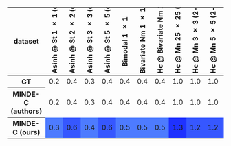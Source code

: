 <style type="text/css">
#T_09b31 table {
  border-collapse: collapse;
  font-family: Arial;
  font-size: 10pt;
}
#T_09b31 th.col_heading {
  writing-mode: vertical-rl;
  transform: rotate(180deg);
  vertical-align: middle;
  text-align: center;
  height: 150px;
  white-space: nowrap;
}
#T_09b31_row1_col20, #T_09b31_row1_col23, #T_09b31_row1_col24, #T_09b31_row1_col25, #T_09b31_row1_col26, #T_09b31_row1_col28, #T_09b31_row1_col29, #T_09b31_row1_col30, #T_09b31_row2_col29, #T_09b31_row2_col36 {
  background-color: rgb(255,77,77);
}
#T_09b31_row2_col0, #T_09b31_row2_col2, #T_09b31_row2_col4, #T_09b31_row2_col5, #T_09b31_row2_col6, #T_09b31_row2_col15, #T_09b31_row2_col17, #T_09b31_row2_col19, #T_09b31_row2_col20, #T_09b31_row2_col21, #T_09b31_row2_col22, #T_09b31_row2_col23, #T_09b31_row2_col25, #T_09b31_row2_col26, #T_09b31_row2_col32, #T_09b31_row2_col34, #T_09b31_row2_col35, #T_09b31_row2_col38 {
  background-color: rgb(77,123,255);
}
#T_09b31_row2_col1, #T_09b31_row2_col3, #T_09b31_row2_col8, #T_09b31_row2_col9, #T_09b31_row2_col10, #T_09b31_row2_col12, #T_09b31_row2_col14, #T_09b31_row2_col16, #T_09b31_row2_col27, #T_09b31_row2_col28 {
  background-color: rgb(54,87,255);
}
#T_09b31_row2_col7, #T_09b31_row2_col13 {
  background-color: rgb(31,50,255);
}
#T_09b31_row2_col18 {
  background-color: rgb(0,0,255);
}
#T_09b31_row2_col30 {
  background-color: rgb(255,54,54);
}
</style>
<table id="T_09b31">
  <thead>
    <tr>
      <th class="index_name level0" >dataset</th>
      <th id="T_09b31_level0_col0" class="col_heading level0 col0" >Asinh @ St 1 × 1 (dof=1)</th>
      <th id="T_09b31_level0_col1" class="col_heading level0 col1" >Asinh @ St 2 × 2 (dof=1)</th>
      <th id="T_09b31_level0_col2" class="col_heading level0 col2" >Asinh @ St 3 × 3 (dof=2)</th>
      <th id="T_09b31_level0_col3" class="col_heading level0 col3" >Asinh @ St 5 × 5 (dof=2)</th>
      <th id="T_09b31_level0_col4" class="col_heading level0 col4" >Bimodal 1 × 1</th>
      <th id="T_09b31_level0_col5" class="col_heading level0 col5" >Bivariate Nm 1 × 1</th>
      <th id="T_09b31_level0_col6" class="col_heading level0 col6" >Hc @ Bivariate Nm 1 × 1</th>
      <th id="T_09b31_level0_col7" class="col_heading level0 col7" >Hc @ Mn 25 × 25 (2-pair)</th>
      <th id="T_09b31_level0_col8" class="col_heading level0 col8" >Hc @ Mn 3 × 3 (2-pair)</th>
      <th id="T_09b31_level0_col9" class="col_heading level0 col9" >Hc @ Mn 5 × 5 (2-pair)</th>
      <th id="T_09b31_level0_col10" class="col_heading level0 col10" >Mn 2 × 2 (2-pair)</th>
      <th id="T_09b31_level0_col11" class="col_heading level0 col11" >Mn 2 × 2 (dense)</th>
      <th id="T_09b31_level0_col12" class="col_heading level0 col12" >Mn 25 × 25 (2-pair)</th>
      <th id="T_09b31_level0_col13" class="col_heading level0 col13" >Mn 25 × 25 (dense)</th>
      <th id="T_09b31_level0_col14" class="col_heading level0 col14" >Mn 3 × 3 (2-pair)</th>
      <th id="T_09b31_level0_col15" class="col_heading level0 col15" >Mn 3 × 3 (dense)</th>
      <th id="T_09b31_level0_col16" class="col_heading level0 col16" >Mn 5 × 5 (2-pair)</th>
      <th id="T_09b31_level0_col17" class="col_heading level0 col17" >Mn 5 × 5 (dense)</th>
      <th id="T_09b31_level0_col18" class="col_heading level0 col18" >Mn 50 × 50 (dense)</th>
      <th id="T_09b31_level0_col19" class="col_heading level0 col19" >Nm CDF @ Bivariate Nm 1 × 1</th>
      <th id="T_09b31_level0_col20" class="col_heading level0 col20" >Nm CDF @ Mn 25 × 25 (2-pair)</th>
      <th id="T_09b31_level0_col21" class="col_heading level0 col21" >Nm CDF @ Mn 3 × 3 (2-pair)</th>
      <th id="T_09b31_level0_col22" class="col_heading level0 col22" >Nm CDF @ Mn 5 × 5 (2-pair)</th>
      <th id="T_09b31_level0_col23" class="col_heading level0 col23" >Sp @ Mn 25 × 25 (2-pair)</th>
      <th id="T_09b31_level0_col24" class="col_heading level0 col24" >Sp @ Mn 3 × 3 (2-pair)</th>
      <th id="T_09b31_level0_col25" class="col_heading level0 col25" >Sp @ Mn 5 × 5 (2-pair)</th>
      <th id="T_09b31_level0_col26" class="col_heading level0 col26" >Sp @ Nm CDF @ Mn 25 × 25 (2-pair)</th>
      <th id="T_09b31_level0_col27" class="col_heading level0 col27" >Sp @ Nm CDF @ Mn 3 × 3 (2-pair)</th>
      <th id="T_09b31_level0_col28" class="col_heading level0 col28" >Sp @ Nm CDF @ Mn 5 × 5 (2-pair)</th>
      <th id="T_09b31_level0_col29" class="col_heading level0 col29" >St 1 × 1 (dof=1)</th>
      <th id="T_09b31_level0_col30" class="col_heading level0 col30" >St 2 × 2 (dof=1)</th>
      <th id="T_09b31_level0_col31" class="col_heading level0 col31" >St 2 × 2 (dof=2)</th>
      <th id="T_09b31_level0_col32" class="col_heading level0 col32" >St 3 × 3 (dof=2)</th>
      <th id="T_09b31_level0_col33" class="col_heading level0 col33" >St 3 × 3 (dof=3)</th>
      <th id="T_09b31_level0_col34" class="col_heading level0 col34" >St 5 × 5 (dof=2)</th>
      <th id="T_09b31_level0_col35" class="col_heading level0 col35" >St 5 × 5 (dof=3)</th>
      <th id="T_09b31_level0_col36" class="col_heading level0 col36" >Uniform 1 × 1 (additive noise=0.1)</th>
      <th id="T_09b31_level0_col37" class="col_heading level0 col37" >Uniform 1 × 1 (additive noise=0.75)</th>
      <th id="T_09b31_level0_col38" class="col_heading level0 col38" >Wiggly @ Bivariate Nm 1 × 1</th>
    </tr>
  </thead>
  <tbody>
    <tr>
      <th id="T_09b31_level0_row0" class="row_heading level0 row0" >GT</th>
      <td id="T_09b31_row0_col0" class="data row0 col0" >0.2</td>
      <td id="T_09b31_row0_col1" class="data row0 col1" >0.4</td>
      <td id="T_09b31_row0_col2" class="data row0 col2" >0.3</td>
      <td id="T_09b31_row0_col3" class="data row0 col3" >0.4</td>
      <td id="T_09b31_row0_col4" class="data row0 col4" >0.4</td>
      <td id="T_09b31_row0_col5" class="data row0 col5" >0.4</td>
      <td id="T_09b31_row0_col6" class="data row0 col6" >0.4</td>
      <td id="T_09b31_row0_col7" class="data row0 col7" >1.0</td>
      <td id="T_09b31_row0_col8" class="data row0 col8" >1.0</td>
      <td id="T_09b31_row0_col9" class="data row0 col9" >1.0</td>
      <td id="T_09b31_row0_col10" class="data row0 col10" >1.0</td>
      <td id="T_09b31_row0_col11" class="data row0 col11" >0.3</td>
      <td id="T_09b31_row0_col12" class="data row0 col12" >1.0</td>
      <td id="T_09b31_row0_col13" class="data row0 col13" >1.3</td>
      <td id="T_09b31_row0_col14" class="data row0 col14" >1.0</td>
      <td id="T_09b31_row0_col15" class="data row0 col15" >0.4</td>
      <td id="T_09b31_row0_col16" class="data row0 col16" >1.0</td>
      <td id="T_09b31_row0_col17" class="data row0 col17" >0.6</td>
      <td id="T_09b31_row0_col18" class="data row0 col18" >1.6</td>
      <td id="T_09b31_row0_col19" class="data row0 col19" >0.4</td>
      <td id="T_09b31_row0_col20" class="data row0 col20" >1.0</td>
      <td id="T_09b31_row0_col21" class="data row0 col21" >1.0</td>
      <td id="T_09b31_row0_col22" class="data row0 col22" >1.0</td>
      <td id="T_09b31_row0_col23" class="data row0 col23" >1.0</td>
      <td id="T_09b31_row0_col24" class="data row0 col24" >1.0</td>
      <td id="T_09b31_row0_col25" class="data row0 col25" >1.0</td>
      <td id="T_09b31_row0_col26" class="data row0 col26" >1.0</td>
      <td id="T_09b31_row0_col27" class="data row0 col27" >1.0</td>
      <td id="T_09b31_row0_col28" class="data row0 col28" >1.0</td>
      <td id="T_09b31_row0_col29" class="data row0 col29" >0.2</td>
      <td id="T_09b31_row0_col30" class="data row0 col30" >0.4</td>
      <td id="T_09b31_row0_col31" class="data row0 col31" >0.2</td>
      <td id="T_09b31_row0_col32" class="data row0 col32" >0.3</td>
      <td id="T_09b31_row0_col33" class="data row0 col33" >0.2</td>
      <td id="T_09b31_row0_col34" class="data row0 col34" >0.4</td>
      <td id="T_09b31_row0_col35" class="data row0 col35" >0.3</td>
      <td id="T_09b31_row0_col36" class="data row0 col36" >1.7</td>
      <td id="T_09b31_row0_col37" class="data row0 col37" >0.3</td>
      <td id="T_09b31_row0_col38" class="data row0 col38" >0.4</td>
    </tr>
    <tr>
      <th id="T_09b31_level0_row1" class="row_heading level0 row1" >MINDE-C (authors)</th>
      <td id="T_09b31_row1_col0" class="data row1 col0" >0.2</td>
      <td id="T_09b31_row1_col1" class="data row1 col1" >0.4</td>
      <td id="T_09b31_row1_col2" class="data row1 col2" >0.3</td>
      <td id="T_09b31_row1_col3" class="data row1 col3" >0.4</td>
      <td id="T_09b31_row1_col4" class="data row1 col4" >0.4</td>
      <td id="T_09b31_row1_col5" class="data row1 col5" >0.4</td>
      <td id="T_09b31_row1_col6" class="data row1 col6" >0.4</td>
      <td id="T_09b31_row1_col7" class="data row1 col7" >1.0</td>
      <td id="T_09b31_row1_col8" class="data row1 col8" >1.0</td>
      <td id="T_09b31_row1_col9" class="data row1 col9" >1.0</td>
      <td id="T_09b31_row1_col10" class="data row1 col10" >1.0</td>
      <td id="T_09b31_row1_col11" class="data row1 col11" >0.3</td>
      <td id="T_09b31_row1_col12" class="data row1 col12" >1.0</td>
      <td id="T_09b31_row1_col13" class="data row1 col13" >1.3</td>
      <td id="T_09b31_row1_col14" class="data row1 col14" >1.0</td>
      <td id="T_09b31_row1_col15" class="data row1 col15" >0.4</td>
      <td id="T_09b31_row1_col16" class="data row1 col16" >1.0</td>
      <td id="T_09b31_row1_col17" class="data row1 col17" >0.6</td>
      <td id="T_09b31_row1_col18" class="data row1 col18" >1.6</td>
      <td id="T_09b31_row1_col19" class="data row1 col19" >0.4</td>
      <td id="T_09b31_row1_col20" class="data row1 col20" >0.9</td>
      <td id="T_09b31_row1_col21" class="data row1 col21" >1.0</td>
      <td id="T_09b31_row1_col22" class="data row1 col22" >1.0</td>
      <td id="T_09b31_row1_col23" class="data row1 col23" >0.9</td>
      <td id="T_09b31_row1_col24" class="data row1 col24" >0.9</td>
      <td id="T_09b31_row1_col25" class="data row1 col25" >0.9</td>
      <td id="T_09b31_row1_col26" class="data row1 col26" >0.9</td>
      <td id="T_09b31_row1_col27" class="data row1 col27" >1.0</td>
      <td id="T_09b31_row1_col28" class="data row1 col28" >0.9</td>
      <td id="T_09b31_row1_col29" class="data row1 col29" >0.1</td>
      <td id="T_09b31_row1_col30" class="data row1 col30" >0.3</td>
      <td id="T_09b31_row1_col31" class="data row1 col31" >0.2</td>
      <td id="T_09b31_row1_col32" class="data row1 col32" >0.3</td>
      <td id="T_09b31_row1_col33" class="data row1 col33" >0.2</td>
      <td id="T_09b31_row1_col34" class="data row1 col34" >0.4</td>
      <td id="T_09b31_row1_col35" class="data row1 col35" >0.3</td>
      <td id="T_09b31_row1_col36" class="data row1 col36" >1.7</td>
      <td id="T_09b31_row1_col37" class="data row1 col37" >0.3</td>
      <td id="T_09b31_row1_col38" class="data row1 col38" >0.4</td>
    </tr>
    <tr>
      <th id="T_09b31_level0_row2" class="row_heading level0 row2" >MINDE-C (ours)</th>
      <td id="T_09b31_row2_col0" class="data row2 col0" >0.3</td>
      <td id="T_09b31_row2_col1" class="data row2 col1" >0.6</td>
      <td id="T_09b31_row2_col2" class="data row2 col2" >0.4</td>
      <td id="T_09b31_row2_col3" class="data row2 col3" >0.6</td>
      <td id="T_09b31_row2_col4" class="data row2 col4" >0.5</td>
      <td id="T_09b31_row2_col5" class="data row2 col5" >0.5</td>
      <td id="T_09b31_row2_col6" class="data row2 col6" >0.5</td>
      <td id="T_09b31_row2_col7" class="data row2 col7" >1.3</td>
      <td id="T_09b31_row2_col8" class="data row2 col8" >1.2</td>
      <td id="T_09b31_row2_col9" class="data row2 col9" >1.2</td>
      <td id="T_09b31_row2_col10" class="data row2 col10" >1.2</td>
      <td id="T_09b31_row2_col11" class="data row2 col11" >0.3</td>
      <td id="T_09b31_row2_col12" class="data row2 col12" >1.2</td>
      <td id="T_09b31_row2_col13" class="data row2 col13" >1.6</td>
      <td id="T_09b31_row2_col14" class="data row2 col14" >1.2</td>
      <td id="T_09b31_row2_col15" class="data row2 col15" >0.5</td>
      <td id="T_09b31_row2_col16" class="data row2 col16" >1.2</td>
      <td id="T_09b31_row2_col17" class="data row2 col17" >0.7</td>
      <td id="T_09b31_row2_col18" class="data row2 col18" >2.7</td>
      <td id="T_09b31_row2_col19" class="data row2 col19" >0.5</td>
      <td id="T_09b31_row2_col20" class="data row2 col20" >1.1</td>
      <td id="T_09b31_row2_col21" class="data row2 col21" >1.1</td>
      <td id="T_09b31_row2_col22" class="data row2 col22" >1.1</td>
      <td id="T_09b31_row2_col23" class="data row2 col23" >1.1</td>
      <td id="T_09b31_row2_col24" class="data row2 col24" >1.0</td>
      <td id="T_09b31_row2_col25" class="data row2 col25" >1.1</td>
      <td id="T_09b31_row2_col26" class="data row2 col26" >1.1</td>
      <td id="T_09b31_row2_col27" class="data row2 col27" >1.2</td>
      <td id="T_09b31_row2_col28" class="data row2 col28" >1.2</td>
      <td id="T_09b31_row2_col29" class="data row2 col29" >0.1</td>
      <td id="T_09b31_row2_col30" class="data row2 col30" >0.2</td>
      <td id="T_09b31_row2_col31" class="data row2 col31" >0.2</td>
      <td id="T_09b31_row2_col32" class="data row2 col32" >0.4</td>
      <td id="T_09b31_row2_col33" class="data row2 col33" >0.2</td>
      <td id="T_09b31_row2_col34" class="data row2 col34" >0.5</td>
      <td id="T_09b31_row2_col35" class="data row2 col35" >0.4</td>
      <td id="T_09b31_row2_col36" class="data row2 col36" >1.6</td>
      <td id="T_09b31_row2_col37" class="data row2 col37" >0.3</td>
      <td id="T_09b31_row2_col38" class="data row2 col38" >0.5</td>
    </tr>
  </tbody>
</table>
